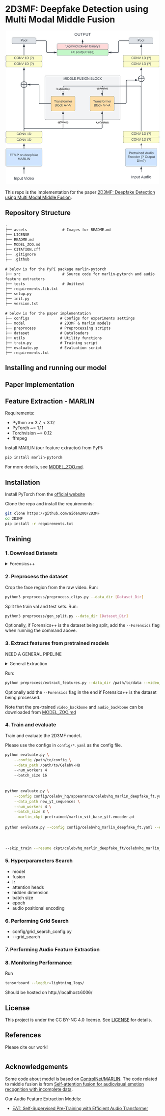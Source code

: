 # 2D3MF: Deepfake Detection using Multi Modal Middle Fusion

<div align="center">
    <img src="assets/architecture.png" width="500" height="500">
</div>

<!--<div>-->
<!--    <img src="assets/teaser.svg">-->
<!--    <p></p>-->
<!--</div>-->

<!--<div align="center">-->
<!--    <a href="https://github.com/ControlNet/MARLIN/network/members">-->
<!--        <img src="https://img.shields.io/github/forks/ControlNet/MARLIN?style=flat-square">-->
<!--    </a>-->
<!--    <a href="https://github.com/ControlNet/MARLIN/stargazers">-->
<!--        <img src="https://img.shields.io/github/stars/ControlNet/MARLIN?style=flat-square">-->
<!--    </a>-->
<!--    <a href="https://github.com/ControlNet/MARLIN/issues">-->
<!--        <img src="https://img.shields.io/github/issues/ControlNet/MARLIN?style=flat-square">-->
<!--    </a>-->
<!--    <a href="https://github.com/ControlNet/MARLIN/blob/master/LICENSE">-->
<!--        <img src="https://img.shields.io/badge/license-CC%20BY--NC%204.0-97ca00?style=flat-square">-->
<!--    </a>-->
<!--    <a href="https://arxiv.org/abs/2211.06627">-->
<!--        <img src="https://img.shields.io/badge/arXiv-2211.06627-b31b1b.svg?style=flat-square">-->
<!--    </a>-->
<!--</div>-->

<!--<div align="center">    -->
<!--    <a href="https://pypi.org/project/marlin-pytorch/">-->
<!--        <img src="https://img.shields.io/pypi/v/marlin-pytorch?style=flat-square">-->
<!--    </a>-->
<!--    <a href="https://pypi.org/project/marlin-pytorch/">-->
<!--        <img src="https://img.shields.io/pypi/dm/marlin-pytorch?style=flat-square">-->
<!--    </a>-->
<!--    <a href="https://www.python.org/"><img src="https://img.shields.io/pypi/pyversions/marlin-pytorch?style=flat-square"></a>-->
<!--    <a href="https://pytorch.org/"><img src="https://img.shields.io/badge/PyTorch-%3E%3D1.8.0-EE4C2C?style=flat-square&logo=pytorch"></a>-->
<!--</div>-->

<!--<div align="center">-->
<!--    <a href="https://github.com/ControlNet/MARLIN/actions"><img src="https://img.shields.io/github/actions/workflow/status/ControlNet/MARLIN/unittest.yaml?branch=dev&label=unittest&style=flat-square"></a>-->
<!--    <a href="https://github.com/ControlNet/MARLIN/actions"><img src="https://img.shields.io/github/actions/workflow/status/ControlNet/MARLIN/release.yaml?branch=master&label=release&style=flat-square"></a>-->
<!--    <a href="https://coveralls.io/github/ControlNet/MARLIN"><img src="https://img.shields.io/coverallsCoverage/github/ControlNet/MARLIN?style=flat-square"></a>-->
<!--</div>-->

This repo is the implementation for the paper
[2D3MF: Deepfake Detection using Multi Modal Middle Fusion](https://).

## Repository Structure

```
.
├── assets                # Images for README.md
├── LICENSE
├── README.md
├── MODEL_ZOO.md
├── CITATION.cff
├── .gitignore
├── .github

# below is for the PyPI package marlin-pytorch
├── src                   # Source code for marlin-pytorch and audio feature extractors
├── tests                 # Unittest
├── requirements.lib.txt
├── setup.py
├── init.py
├── version.txt

# below is for the paper implementation
├── configs              # Configs for experiments settings
├── model                # 2D3MF & Marlin models
├── preprocess           # Preprocessing scripts
├── dataset              # Dataloaders
├── utils                # Utility functions
├── train.py             # Training script
├── evaluate.py          # Evaluation script
├── requirements.txt

```

## Installing and running our model

## Paper Implementation

## Feature Extraction - MARLIN

Requirements:

- Python >= 3.7, < 3.12
- PyTorch ~= 1.11
- Torchvision ~= 0.12
- ffmpeg

Install MARLIN (our feature extractor) from PyPI:

```bash
pip install marlin-pytorch
```

For more details, see [MODEL_ZOO.md](MODEL_ZOO.md).

## Installation

Install PyTorch from the [official website](https://pytorch.org/get-started/locally/)

Clone the repo and install the requirements:

```bash
git clone https://github.com/aiden200/2D3MF
cd 2D3MF
pip install -r requirements.txt
```

## Training

### 1. Download Datasets

<details>
  <summary>Forensics++</summary>
We cannot offer the direct script in our repository due to their terms on using the dataset. Please follow the instructions on the [Forensics++](https://github.com/ondyari/FaceForensics?tab=readme-ov-file) page to obtain the download script.

#### Storage

```bash
- FaceForensics++
    - The original downladed source videos from youtube: 38.5GB
    - All h264 compressed videos with compression rate factor
        - raw/0: ~500GB
        - 23: ~10GB (Which we use)
```

#### Downloading the data

Please download the [Forensics++](https://github.com/ondyari/FaceForensics?tab=readme-ov-file) dataset. We used the all light compressed original & altered videos of three manipulation methods. It's the script in the Forensics++ repository that ends with: `<output path> -d all -c c23 -t videos`

The script offers two servers which can be selected by add `--server <EU or CA>`. If the `EU` server is not working for you, you can also try `EU2` which has been reported to work in some of those instances.

#### Audio download

Once the first two steps are executed, you should have a structure of

```bash
-- Parent_dir
|-- manipulated_sequences
|-- original_sequences
```

Since the Forensics++ dataset doesn't provide audio data, we need to extract the data ourselves. Please run the script in the Forensics++ repository that ends with: `<Parent_dir from last step> -d original_youtube_videos_info`

Now you should have a directory with the following structure:

```bash
-- Parent_dir
|-- manipulated_sequences
|-- original_sequences
|-- downloaded_videos_info
```

Please run the script from our repository:
`python3 preprocess/faceforensics_scripts/extract_audio.py --dir [Parent_dir]`

After this, you should have a directory with the following structure:

```bash
-- Parent_dir
|-- manipulated_sequences
|-- original_sequences
|-- downloaded_videos_info
|-- audio_clips
```

#### References

- Andreas Rössler, Davide Cozzolino, Luisa Verdoliva, Christian Riess, Justus Thies, Matthias Nießner. "FaceForensics++: Learning to Detect Manipulated Facial Images." In _International Conference on Computer Vision (ICCV)_, 2019.

</details>

### 2. Preprocess the dataset

Crop the face region from the raw video.
Run:

```bash
python3 preprocess/preprocess_clips.py --data_dir [Dataset_Dir]
```

Split the train val and test sets.
Run:
```bash
python3 preprocess/gen_split.py --data_dir [Dataset_Dir]
```

Optionally, if Forensics++ is the dataset being split, add the `--Forensics` flag when running the command above.

<!-- <details>
  <summary>Forensics++</summary>

Please make sure the forensices++ dir is set up as the following from step 1.

```bash
-- Parent_dir
|-- manipulated_sequences
|-- original_sequences
|-- downloaded_videos_info
|-- audio_clips
```

Run:
```bash
python3 preprocess/faceforensics_scripts/faceforensics_preprocess.py --data_dir [Parent_dir] --test .1 --val .1
```
</details> -->

### 3. Extract features from pretrained models

NEED A GENERAL PIPELINE

<details>
  <summary>General Extraction</summary>

</details>

<!-- <details>
  <summary>Forensics++</summary>
Please make sure the forensices++ dir is set up as the following from step 1.

```bash
-- Parent_dir
|-- manipulated_sequences
|-- original_sequences
|-- downloaded_videos_info
|-- audio_clips
```

Run:

```bash
python3 preprocess/faceforensics_scripts/faceforensics_preprocess.py --data_dir [Parent_dir] --test .1 --val .1
```

</details> -->

Run:

```bash
python preprocess/extract_features.py --data_dir /path/to/data --video_backbone marlin_vit_small_ytf --audio_backbone eat
```

Optionally add the `--Forensics` flag in the end if Forensics++ is the dataset being processed.

Note that the pre-trained `video_backbone` and `audio_backbone` can be downloaded from [MODEL_ZOO.md](MODEL_ZOO.md)

### 4. Train and evaluate

Train and evaluate the 2D3MF model..

Please use the configs in `config/*.yaml` as the config file.

```bash
python evaluate.py \
    --config /path/to/config \
    --data_path /path/to/CelebV-HQ
    --num_workers 4
    --batch_size 16


python evaluate.py \
    --config config/celebv_hq/appearance/celebvhq_marlin_deepfake_ft.yaml \
    --data_path new_yt_sequences \
    --num_workers 4 \
    --batch_size 8 \
    --marlin_ckpt pretrained/marlin_vit_base_ytf.encoder.pt

python evaluate.py --config config/celebvhq_marlin_deepfake_ft.yaml --data_path 2D3MF_Datasets --num_workers 4     --batch_size 256 --marlin_ckpt pretrained/marlin_vit_small_ytf.encoder.pt --epochs 500 --dataset Forensics++



--skip_train --resume ckpt/celebvhq_marlin_deepfake_ft/celebvhq_marlin_deepfake_ft-epoch=121-val_auc=0.587.ckpt

```

### 5. Hyperparameters Search

- model
- fusion
- lr
- attention heads
- hidden dimension
- batch size
- epoch
- audio positional encoding

### 6. Performing Grid Search

- config/grid_search_config.py
- --grid_search

### 7. Performing Audio Feature Extraction

### 8. Monitoring Performance:

Run

```bash
tensorboard --logdir=lightning_logs/
```

Should be hosted on http://localhost:6006/

</details>

## License

This project is under the CC BY-NC 4.0 license. See [LICENSE](LICENSE) for details.

## References

Please cite our work!

```bibtex

```

## Acknowledgements

Some code about model is based on [ControlNet/MARLIN](https://github.com/ControlNet/MARLIN). The code related to middle fusion
is from [Self-attention fusion for audiovisual emotion recognition with incomplete data](https://arxiv.org/abs/2201.11095).

Our Audio Feature Extraction Models:

 - [EAT: Self-Supervised Pre-Training with Efficient Audio Transformer](https://github.com/cwx-worst-one/EAT)
